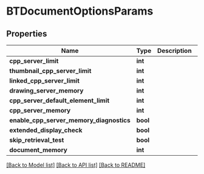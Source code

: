 # BTDocumentOptionsParams

## Properties
Name | Type | Description | Notes
------------ | ------------- | ------------- | -------------
**cpp_server_limit** | **int** |  | [optional] 
**thumbnail_cpp_server_limit** | **int** |  | [optional] 
**linked_cpp_server_limit** | **int** |  | [optional] 
**drawing_server_memory** | **int** |  | [optional] 
**cpp_server_default_element_limit** | **int** |  | [optional] 
**cpp_server_memory** | **int** |  | [optional] 
**enable_cpp_server_memory_diagnostics** | **bool** |  | [optional] 
**extended_display_check** | **bool** |  | [optional] 
**skip_retrieval_test** | **bool** |  | [optional] 
**document_memory** | **int** |  | [optional] 

[[Back to Model list]](../README.md#documentation-for-models) [[Back to API list]](../README.md#documentation-for-api-endpoints) [[Back to README]](../README.md)


